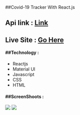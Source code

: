 ##Covid-19 Tracker With React.js

 <h2>Api link : <a href="https://covid19.mathdro.id/api">Link</a></h2>
 <h2>Live Site : <a href="https://covid-tracker-2021.netlify.app/">Go Here</a></h2>

<h4>##Technology : </h4>

<ul>
<li>Reactjs</li>
<li>Material UI</li>
<li>Javascript</li>
<li>CSS </li>
<li>HTML </li>

</ul>

<h4>##ScreenShoots : </h4>

 
<img src="https://i.ibb.co/jzw2yhK/Screenshot-4.png">
<img src="https://i.ibb.co/m9PvCPF/Screenshot-7.png">
